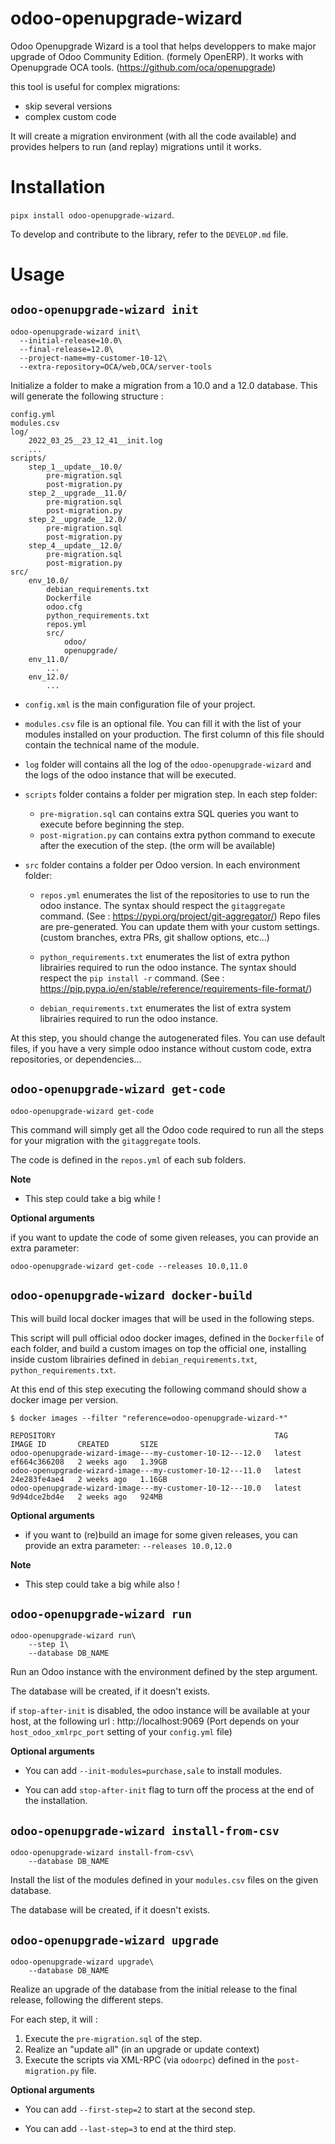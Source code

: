 # odoo-openupgrade-wizard

Odoo Openupgrade Wizard is a tool that helps developpers to make major
upgrade of Odoo Community Edition. (formely OpenERP).
It works with Openupgrade OCA tools. (https://github.com/oca/openupgrade)

this tool is useful for complex migrations:
- skip several versions
- complex custom code

It will create a migration environment (with all the code available)
and provides helpers to run (and replay) migrations until it works.

# Installation

``pipx install odoo-openupgrade-wizard``.

To develop and contribute to the library, refer to the ``DEVELOP.md`` file.

# Usage

## ``odoo-openupgrade-wizard init``

```
odoo-openupgrade-wizard init\
  --initial-release=10.0\
  --final-release=12.0\
  --project-name=my-customer-10-12\
  --extra-repository=OCA/web,OCA/server-tools
```

Initialize a folder to make a migration from a 10.0 and a 12.0 database.
This will generate the following structure :

```
config.yml
modules.csv
log/
    2022_03_25__23_12_41__init.log
    ...
scripts/
    step_1__update__10.0/
        pre-migration.sql
        post-migration.py
    step_2__upgrade__11.0/
        pre-migration.sql
        post-migration.py
    step_2__upgrade__12.0/
        pre-migration.sql
        post-migration.py
    step_4__update__12.0/
        pre-migration.sql
        post-migration.py
src/
    env_10.0/
        debian_requirements.txt
        Dockerfile
        odoo.cfg
        python_requirements.txt
        repos.yml
        src/
            odoo/
            openupgrade/
    env_11.0/
        ...
    env_12.0/
        ...

```

* ``config.xml`` is the main configuration file of your project.

* ``modules.csv`` file is an optional file. You can fill it with the list
  of your modules installed on your production. The first column of this
  file should contain the technical name of the module.

* ``log`` folder will contains all the log of the ``odoo-openupgrade-wizard``
  and the logs of the odoo instance that will be executed.

* ``scripts`` folder contains a folder per migration step. In each step folder:
  - ``pre-migration.sql`` can contains extra SQL queries you want to execute
    before beginning the step.
  - ``post-migration.py`` can contains extra python command to execute
    after the execution of the step. (the orm will be available)

* ``src`` folder contains a folder per Odoo version. In each environment folder:

    - ``repos.yml`` enumerates the list of the repositories to use to run the odoo instance.
      The syntax should respect the ``gitaggregate`` command.
      (See : https://pypi.org/project/git-aggregator/)
      Repo files are pre-generated. You can update them with your custom settings.
      (custom branches, extra PRs, git shallow options, etc...)

    - ``python_requirements.txt`` enumerates the list of extra python librairies
      required to run the odoo instance.
      The syntax should respect the ``pip install -r`` command.
      (See : https://pip.pypa.io/en/stable/reference/requirements-file-format/)

    - ``debian_requirements.txt`` enumerates the list of extra system librairies
      required to run the odoo instance.

At this step, you should change the autogenerated files.
You can use default files, if you have a very simple odoo instance without custom code,
extra repositories, or dependencies...


## ``odoo-openupgrade-wizard get-code``

```
odoo-openupgrade-wizard get-code
```

This command will simply get all the Odoo code required to run all the steps for your migration with the ``gitaggregate`` tools.

The code is defined in the ``repos.yml`` of each sub folders.

**Note**

* This step could take a big while !

**Optional arguments**

if you want to update the code of some given releases, you can provide an extra parameter:

```
odoo-openupgrade-wizard get-code --releases 10.0,11.0
```

## ``odoo-openupgrade-wizard docker-build``

This will build local docker images that will be used in the following steps.

This script will pull official odoo docker images, defined in the ``Dockerfile`` of
each folder, and build a custom images on top the official one, installing inside
custom librairies defined in ``debian_requirements.txt``, ``python_requirements.txt``.

At this end of this step executing the following command should show a docker image per version.


```
$ docker images --filter "reference=odoo-openupgrade-wizard-*"

REPOSITORY                                                 TAG       IMAGE ID       CREATED       SIZE
odoo-openupgrade-wizard-image---my-customer-10-12---12.0   latest    ef664c366208   2 weeks ago   1.39GB
odoo-openupgrade-wizard-image---my-customer-10-12---11.0   latest    24e283fe4ae4   2 weeks ago   1.16GB
odoo-openupgrade-wizard-image---my-customer-10-12---10.0   latest    9d94dce2bd4e   2 weeks ago   924MB
```

**Optional arguments**

* if you want to (re)build an image for some given releases, you can provide
  an extra parameter: ``--releases 10.0,12.0``

**Note**

* This step could take a big while also !

## ``odoo-openupgrade-wizard run``

```
odoo-openupgrade-wizard run\
    --step 1\
    --database DB_NAME
```

Run an Odoo instance with the environment defined by the step argument.

The database will be created, if it doesn't exists.

if ``stop-after-init`` is disabled, the odoo instance will be available
at your host, at the following url : http://localhost:9069
(Port depends on your ``host_odoo_xmlrpc_port`` setting of your ``config.yml`` file)

**Optional arguments**

* You can add ``--init-modules=purchase,sale`` to install modules.

* You can add ``stop-after-init`` flag to turn off the process at the end
  of the installation.

## ``odoo-openupgrade-wizard install-from-csv``

```
odoo-openupgrade-wizard install-from-csv\
    --database DB_NAME
```

Install the list of the modules defined in your ``modules.csv`` files on the
given database.

The database will be created, if it doesn't exists.

## ``odoo-openupgrade-wizard upgrade``

```
odoo-openupgrade-wizard upgrade\
    --database DB_NAME
```

Realize an upgrade of the database from the initial release to
the final release, following the different steps.

For each step, it will :

1. Execute the ``pre-migration.sql`` of the step.
2. Realize an "update all" (in an upgrade or update context)
3. Execute the scripts via XML-RPC (via ``odoorpc``) defined in
   the ``post-migration.py`` file.

**Optional arguments**

* You can add ``--first-step=2`` to start at the second step.

* You can add ``--last-step=3`` to end at the third step.
